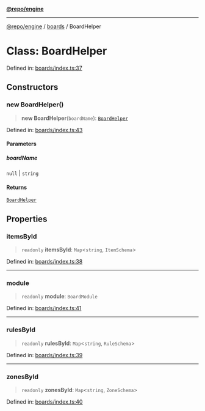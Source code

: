 [**@repo/engine**](../../README.md)

***

[@repo/engine](../../modules.md) / [boards](../README.md) / BoardHelper

# Class: BoardHelper

Defined in: [boards/index.ts:37](https://github.com/alexqguo/drinking-board-game-v3/blob/9ddda8d861e3b4d27c5ea796edff73f427a6ace0/packages/engine/src/boards/index.ts#L37)

## Constructors

### new BoardHelper()

> **new BoardHelper**(`boardName`): [`BoardHelper`](BoardHelper.md)

Defined in: [boards/index.ts:43](https://github.com/alexqguo/drinking-board-game-v3/blob/9ddda8d861e3b4d27c5ea796edff73f427a6ace0/packages/engine/src/boards/index.ts#L43)

#### Parameters

##### boardName

`null` | `string`

#### Returns

[`BoardHelper`](BoardHelper.md)

## Properties

### itemsById

> `readonly` **itemsById**: `Map`\<`string`, `ItemSchema`\>

Defined in: [boards/index.ts:38](https://github.com/alexqguo/drinking-board-game-v3/blob/9ddda8d861e3b4d27c5ea796edff73f427a6ace0/packages/engine/src/boards/index.ts#L38)

***

### module

> `readonly` **module**: `BoardModule`

Defined in: [boards/index.ts:41](https://github.com/alexqguo/drinking-board-game-v3/blob/9ddda8d861e3b4d27c5ea796edff73f427a6ace0/packages/engine/src/boards/index.ts#L41)

***

### rulesById

> `readonly` **rulesById**: `Map`\<`string`, `RuleSchema`\>

Defined in: [boards/index.ts:39](https://github.com/alexqguo/drinking-board-game-v3/blob/9ddda8d861e3b4d27c5ea796edff73f427a6ace0/packages/engine/src/boards/index.ts#L39)

***

### zonesById

> `readonly` **zonesById**: `Map`\<`string`, `ZoneSchema`\>

Defined in: [boards/index.ts:40](https://github.com/alexqguo/drinking-board-game-v3/blob/9ddda8d861e3b4d27c5ea796edff73f427a6ace0/packages/engine/src/boards/index.ts#L40)
